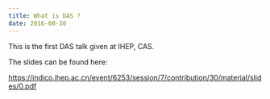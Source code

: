 ```yaml
---
title: What is DAS ? 
date: 2016-08-30
---
```


This is the first DAS talk given at IHEP, CAS.  

The slides can be found here: 

<https://indico.ihep.ac.cn/event/6253/session/7/contribution/30/material/slides/0.pdf>


